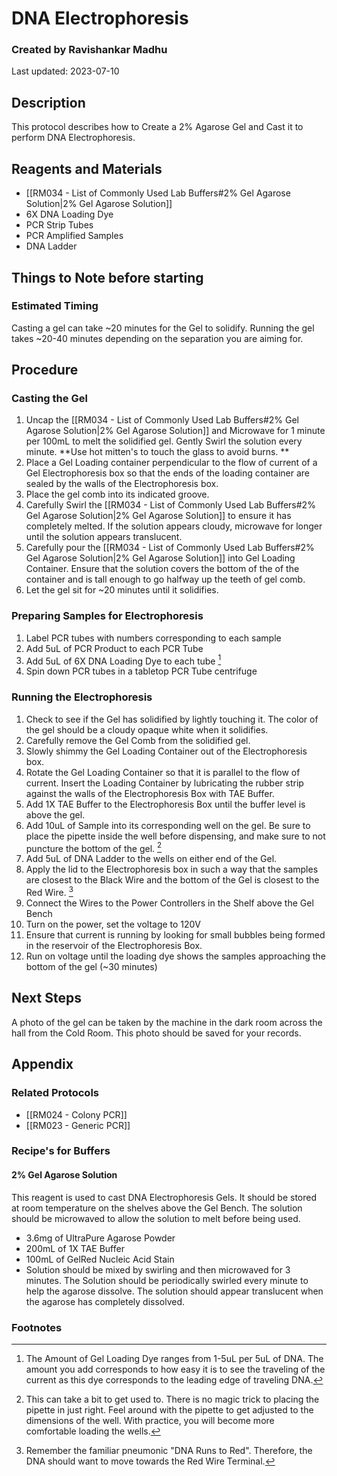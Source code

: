 # DNA Electrophoresis
### Created by Ravishankar Madhu
Last updated: 2023-07-10

## Description
This protocol describes how to Create a 2% Agarose Gel and Cast it to perform DNA Electrophoresis. 

## Reagents and Materials 
- [[RM034 - List of Commonly Used Lab Buffers#2% Gel Agarose Solution|2% Gel Agarose Solution]]
- 6X DNA Loading Dye
- PCR Strip Tubes
- PCR Amplified Samples
- DNA Ladder

## Things to Note before starting
### Estimated Timing
Casting a gel can take ~20 minutes for the Gel to solidify. Running the gel takes ~20-40 minutes depending on the separation you are aiming for.


## Procedure
### Casting the Gel
1. Uncap the [[RM034 - List of Commonly Used Lab Buffers#2% Gel Agarose Solution|2% Gel Agarose Solution]] and Microwave for 1 minute per 100mL to melt the solidified gel. Gently Swirl the solution every minute.  **Use hot mitten's to touch the glass to avoid burns. **
2. Place a Gel Loading container perpendicular to the flow of current of a Gel Electrophoresis box so that the ends of the loading container are sealed by the walls of the Electrophoresis box. 
3. Place the gel comb into its indicated groove.
4. Carefully Swirl the [[RM034 - List of Commonly Used Lab Buffers#2% Gel Agarose Solution|2% Gel Agarose Solution]] to ensure it has completely melted. If the solution appears cloudy, microwave for longer until the solution appears translucent. 
5. Carefully pour the [[RM034 - List of Commonly Used Lab Buffers#2% Gel Agarose Solution|2% Gel Agarose Solution]] into Gel Loading Container. Ensure that the solution covers the bottom of the of the container and is tall enough to go halfway up the teeth of gel comb. 
6. Let the gel sit for ~20 minutes until it solidifies. 

### Preparing Samples for Electrophoresis
1. Label PCR tubes with numbers corresponding to each sample
2. Add 5uL of PCR Product to each PCR Tube
3. Add 5uL of 6X DNA Loading Dye to each tube [^1]
4. Spin down PCR tubes in a tabletop PCR Tube centrifuge

### Running the Electrophoresis 
1. Check to see if the Gel has solidified by lightly touching it. The color of the gel should be a cloudy opaque white when it solidifies. 
2. Carefully remove the Gel Comb from the solidified gel.
3. Slowly shimmy the Gel Loading Container out of the Electrophoresis box.
4. Rotate the Gel Loading Container so that it is parallel to the flow of current. Insert the Loading Container by lubricating the rubber strip against the walls of the Electrophoresis Box with TAE Buffer.
5. Add 1X TAE Buffer to the Electrophoresis Box until the buffer level is above the gel.
6. Add 10uL of Sample into its corresponding well on the gel. Be sure to place the pipette inside the well before dispensing, and make sure to not puncture the bottom of the gel. [^2] 
7. Add 5uL of DNA Ladder to the wells on either end of the Gel. 
8. Apply the lid to the Electrophoresis box in such a way that the samples are closest to the Black Wire and the bottom of the Gel is closest to the Red Wire. [^3]
9. Connect the Wires to the Power Controllers in the Shelf above the Gel Bench
10. Turn on the power, set the voltage to 120V
11. Ensure that current is running by looking for small bubbles being formed in the reservoir of the Electrophoresis Box. 
12. Run on voltage until the loading dye shows the samples approaching the bottom of the gel (~30 minutes)

## Next Steps
A photo of the gel can be taken by the machine in the dark room across the hall from the Cold Room. This photo should be saved for your records. 


## Appendix

### Related Protocols
- [[RM024 - Colony PCR]]
- [[RM023 - Generic PCR]]

### Recipe's for Buffers
#### 2% Gel Agarose Solution

This reagent is used to cast DNA Electrophoresis Gels. It should be stored at room temperature on the shelves above the Gel Bench. The solution should be microwaved to allow the solution to melt before being used.

- 3.6mg of UltraPure Agarose Powder
- 200mL of 1X TAE Buffer
- 100mL of GelRed Nucleic Acid Stain
- Solution should be mixed by swirling and then microwaved for 3 minutes. The Solution should be periodically swirled every minute to help the agarose dissolve. The solution should appear translucent when the agarose has completely dissolved.


### Footnotes
[^1]: The Amount of Gel Loading Dye ranges from 1-5uL per 5uL of DNA. The amount you add corresponds to how easy it is to see the traveling of the current as this dye corresponds to the leading edge of traveling DNA. 

[^2]: This can take a bit to get used to. There is no magic trick to placing the pipette in just right. Feel around with the pipette to get adjusted to the dimensions of the well. With practice, you will become more comfortable loading the wells. 

[^3]: Remember the familiar pneumonic "DNA Runs to Red". Therefore, the DNA should want to move towards the Red Wire Terminal. 